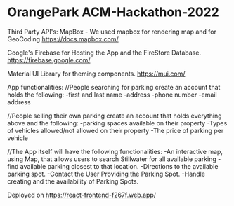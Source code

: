 # OrangePark ACM-Hackathon-2022

Third Party API's:
MapBox - We used mapbox for rendering map and for GeoCoding
https://docs.mapbox.com/

Google's Firebase for Hosting the App and the FireStore Database.
https://firebase.google.com/

Material UI Library for theming components.
https://mui.com/



App functionalities:
//People searching for parking create an account that holds the following:
-first and last name
-address
-phone number
-email address

//People selling their own parking create an account that holds everything above and the following:
-parking spaces available on their property
-Types of vehicles allowed/not allowed on their property
-The price of parking per vehicle

//The App itself will have the following functionalities:
-An interactive map, using Map, that allows users to search Stillwater for all available parking
-find available parking closest to that location.
-Directions to the available parking spot.
-Contact the User Providing the Parking Spot.
-Handle creating and the availability of Parking Spots.


Deployed on https://react-frontend-f267f.web.app/
